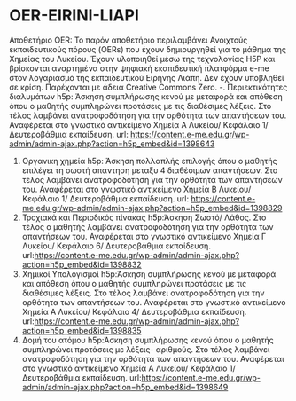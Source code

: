 # OER-EIRINI-LIAPI
Αποθετήριο OER: 
Το παρόν αποθετήριο περιλαμβάνει Ανοιχτούς εκπαιδευτικούς πόρους (OERs) που έχουν δημιουργηθεί για το μάθημα της Χημείας του Λυκείου. Έχουν υλοποιηθεί μέσω της τεχνολογίας Η5Ρ και βρίσκονται αναρτημένα στην ψηφιακή εκαπιδευτική πλατφόρμα e-me στον λογαριασμό της εκπαιδευτικού Ειρήνης Λιάπη.
Δεν έχουν υποβληθεί σε κρίση.
Παρέχονται με άδεια Creative Commons Zero.
-. Περιεκτικότητες διαλυμάτων h5p: Άσκηση συμπλήρωσης κενού με μεταφορά και απόθεση όπου ο μαθητής συμπληρώνει προτάσεις με τις διαθέσιμες λέξεις. Στο τέλος λαμβάνει ανατροφοδότηση για την ορθότητα των απαντήσεων του. Αναφέρεται στο γνωστικό αντικείμενο Χημεία Α Λυκείου/ Κεφάλαιο 1/ Δευτεροβάθμια εκπαίδευση. url: https://content.e-me.edu.gr/wp-admin/admin-ajax.php?action=h5p_embed&id=1398643
1. Οργανικη χημεία h5p: Άσκηση πολλαπλής επιλογής όπου ο μαθητής επιλέγει τη σωστή απαντηση μεταξυ 4 διαθέσιμων απαντήσεων. Στο τέλος λαμβάνει ανατροφοδότηση για την ορθότητα των απαντήσεων του. Αναφέρεται στο γνωστικό αντικείμενο Χημεία Β Λυκείου/ Κεφάλαιο 1/ Δευτεροβάθμια εκπαίδευση. url: https://content.e-me.edu.gr/wp-admin/admin-ajax.php?action=h5p_embed&id=1398829
2. Τροχιακά και Περιοδικός πίνακας h5p:Άσκηση Σωστό/ Λάθος. Στο τέλος ο μαθητής λαμβάνει ανατροφοδότηση για την ορθότητα των απαντήσεων του. Αναφέρεται στο γνωστικό αντικείμενο Χημεία Γ Λυκείου/ Κεφάλαιο 6/ Δευτεροβάθμια εκπαίδευση. url:https://content.e-me.edu.gr/wp-admin/admin-ajax.php?action=h5p_embed&id=1398832
3. Χημικοί Υπολογισμοί h5p:Άσκηση συμπλήρωσης κενού με μεταφορά και απόθεση όπου ο μαθητής συμπληρώνει προτάσεις με τις διαθέσιμες λέξεις. Στο τέλος λαμβάνει ανατροφοδότηση για την ορθότητα των απαντήσεων του. Αναφέρεται στο γνωστικό αντικείμενο Χημεία Α Λυκείου/ Κεφάλαιο 4/ Δευτεροβάθμια εκπαίδευση. url:https://content.e-me.edu.gr/wp-admin/admin-ajax.php?action=h5p_embed&id=1398835
4. Δομή του ατόμου h5p:Άσκηση συμπλήρωσης κενού  όπου ο μαθητής συμπληρώνει προτάσεις με  λέξεις- αριθμούς. Στο τέλος λαμβάνει ανατροφοδότηση για την ορθότητα των απαντήσεων του. Αναφέρεται στο γνωστικό αντικείμενο Χημεία Α Λυκείου/ Κεφάλαιο 1/ Δευτεροβάθμια εκπαίδευση. url:https://content.e-me.edu.gr/wp-admin/admin-ajax.php?action=h5p_embed&id=1398649
